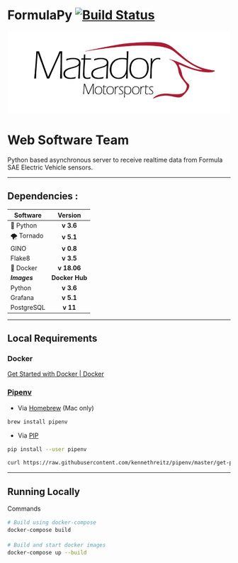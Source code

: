 # FormulaPy [![Build Status](https://travis-ci.org/csunfsae/formulaPy.svg?branch=master)](https://travis-ci.org/csunfsae/formulaPy)
![](/readme/csunfsaelogo.png)

# Web Software Team 
Python based asynchronous server to receive realtime data from Formula SAE Electric Vehicle sensors. 
- - - -
## Dependencies :
| Software  | Version |
| ------------- | :---: |
| 🐍 Python |  **v 3.6** |
| 🌪 Tornado  | **v 5.1** |
| GINO  | **v 0.8**|
| Flake8  | **v 3.5** |
| 🐳  Docker | **v 18.06**|
| _**Images**_ | **Docker Hub** |
| Python |  **v 3.6** |
| Grafana  | **v 5.1**|
| PostgreSQL | **v 11**|
- - - -
## Local Requirements
### Docker
[Get Started with Docker | Docker](https://www.docker.com/get-started)
### [Pipenv](https://pipenv.readthedocs.io/en/latest/install/#crude-installation-of-pipenv)
* Via [Homebrew](https://brew.sh/)  (Mac only)
```sh 
brew install pipenv
```
* Via [PIP](https://pip.pypa.io/en/stable/installing/)
```sh
pip install --user pipenv
```
```sh
curl https://raw.githubusercontent.com/kennethreitz/pipenv/master/get-pipenv.py | python
```
- - - -
## Running Locally
Commands
```sh
# Build using docker-compose
docker-compose build

# Build and start docker images
docker-compose up --build
```

